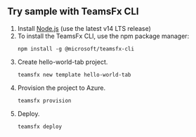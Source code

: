 ## Try sample with TeamsFx CLI

1. Install [Node.js](https://nodejs.org/en/download/) (use the latest v14 LTS release)
1. To install the TeamsFx CLI, use the npm package manager:
    ```
    npm install -g @microsoft/teamsfx-cli
    ```
1. Create hello-world-tab project.
    ```
    teamsfx new template hello-world-tab
    ```
1. Provision the project to Azure.
    ```
    teamsfx provision
    ```
1. Deploy.
    ```
    teamsfx deploy
    ```